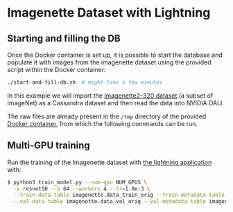 # Imagenette Dataset with Lightning
## Starting and filling the DB

Once the Docker container is set up, it is possible to start the
database and populate it with images from the imagenette dataset using
the provided script within the Docker container:

```bash
./start-and-fill-db.sh  # might take a few minutes
```

In this example we will import the [Imagenette2-320
dataset](https://github.com/fastai/imagenette) (a subset of ImageNet)
as a Cassandra dataset and then read the data into NVIDIA DALI.

The raw files are already present in the `/tmp` directory of the
provided [Docker container](../../README.md#running-the-docker-container),
from which the following commands can be run.

## Multi-GPU training

Run the training of the Imagenette dataset with [the lightning application](train_model.py) with:
```bash
$ python3 train_model.py --num-gpu NUM_GPUS \
  -a resnet50 --b 64 --workers 4 --lr=1.0e-3 \
  --train-data-table imagenette.data_train_orig --train-metadata-table imagenette.metadata_train_orig \
  --val-data-table imagenette.data_val_orig --val-metadata-table imagenette.metadata_val_orig
```
